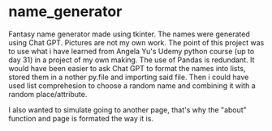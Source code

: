 # name_generator
Fantasy name generator made using tkinter. 
The names were generated using Chat GPT. Pictures are not my own work. 
The point of this project was to use what i have learned from Angela Yu's Udemy python course (up to day 31) in a project of my own making. 
The use of Pandas is redundant. It would have been easier to ask Chat GPT to format the names into lists, stored them in a nother py.file and importing said file. 
Then i could have used list comprehesion to choose a random name and combining it with a random place/attribute. 

I also wanted to simulate going to another page, that's why the "about" function and page is formated the way it is. 
